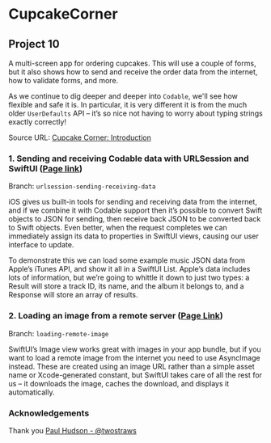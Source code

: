 # CupcakeCorner

## Project 10

A multi-screen app for ordering cupcakes. This will use a couple of forms, but it also shows how to send and receive the order data from the internet, how to validate forms, and more.

As we continue to dig deeper and deeper into `Codable`, we'll see how flexible and safe it is. In particular, it is very different it is from the much older `UserDefaults` API – it’s so nice not having to worry about typing strings exactly correctly!

Source URL: [Cupcake Corner: Introduction](https://www.hackingwithswift.com/books/ios-swiftui/cupcake-corner-introduction)

### 1. Sending and receiving Codable data with URLSession and SwiftUI ([Page link](https://www.hackingwithswift.com/books/ios-swiftui/sending-and-receiving-codable-data-with-urlsession-and-swiftui))

Branch: `urlsession-sending-receiving-data`

iOS gives us built-in tools for sending and receiving data from the internet, and if we combine it with Codable support then it’s possible to convert Swift objects to JSON for sending, then receive back JSON to be converted back to Swift objects. Even better, when the request completes we can immediately assign its data to properties in SwiftUI views, causing our user interface to update.

To demonstrate this we can load some example music JSON data from Apple’s iTunes API, and show it all in a SwiftUI List. Apple’s data includes lots of information, but we’re going to whittle it down to just two types: a Result will store a track ID, its name, and the album it belongs to, and a Response will store an array of results.

### 2. Loading an image from a remote server ([Page Link](https://www.hackingwithswift.com/books/ios-swiftui/loading-an-image-from-a-remote-server))

Branch: `loading-remote-image`

SwiftUI’s Image view works great with images in your app bundle, but if you want to load a remote image from the internet you need to use AsyncImage instead. These are created using an image URL rather than a simple asset name or Xcode-generated constant, but SwiftUI takes care of all the rest for us – it downloads the image, caches the download, and displays it automatically.

### Acknowledgements

Thank you [Paul Hudson - @twostraws](https://x.com/twostraws)
